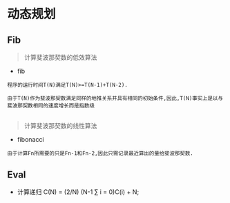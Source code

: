 # 动态规划

## Fib 

> 计算斐波那契数的低效算法

- fib

```text
程序的运行时间T(N)满足T(N)>=T(N-1)+T(N-2).
```

```text
由于T(N)作为斐波那契数满足同样的地推关系并具有相同的初始条件,因此,T(N)事实上是以与斐波那契数相同的速度增长而是指数级
```

## 

> 计算斐波那契数的线性算法 

- fibonacci

```text
由于计算Fn所需要的只是Fn-1和Fn-2,因此只需记录最近算出的量给斐波那契数.
```

## Eval

 - 计算递归 C(N) = (2/N) (N-1 ∑ i = 0)C(i) + N;

